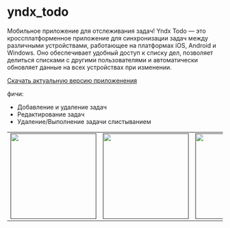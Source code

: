 # yndx_todo

Мобильное приложение для отслеживания задач!
Yndx Todo — это кроссплатформенное приложение для синхронизации задач между различными устройствами, работающее на платформах iOS, Android и Windows. Оно обеспечивает удобный доступ к списку дел, позволяет делиться списками с другими пользователями и автоматически обновляет данные на всех устройствах при изменении.

[Скачать актуальную версию приложенения](https://drive.google.com/file/d/19iyd7RcAMWx4VuBh74tnHHUsjAOwjMTh/view?usp=sharing)


фичи:
- Добавление и удаление задач
- Редактирование задач
- Удаление/Выполнение задачи слистыванием


<div style="text-align: center">
    <table>
        <tr>
            <td style="text-align: center">
                <a href="">
                    <img src="https://lh3.googleusercontent.com/u/0/drive-viewer/AKGpiha1e15M5OdOzndDKazHogcinrNu7DLUc6tTM4ehgegUenakl4_oXhhxiyv3oEovboZBqf_cB_6suF3qeRneCLM0O3Mt1QAVzxU=w2624-h1486-rw-v1" width="200"/>
                </a>
            </td>            
            <td style="text-align: center">
                <a href="">
                    <img src="https://lh3.googleusercontent.com/u/0/drive-viewer/AKGpihafreUcVfRuuumXCIwfzgpM9RZYWaQhX39kdyQTihlRMm0ANWvocY5oLi8ky-hfT2_AepJo8RXLoAAF9VcsR8WmXUHHUG50sio=w2624-h1486-rw-v1" width="200"/>
                </a>
            </td>
            <td style="text-align: center">
                <a href="">
                    <img src="https://lh3.googleusercontent.com/u/0/drive-viewer/AKGpihZiOBISNz_G1hfP36uf7ASh9HLhMKcoITwQrpkp8hEHOYA_hBd0bHxtGnK5djSIFw5ve71SyetxRL6k8PPYAB8SUGrF7yfntfw=w2624-h1486-rw-v1" width="200"/>
                </a>
            </td>
        </tr>
    </table>
</div>
